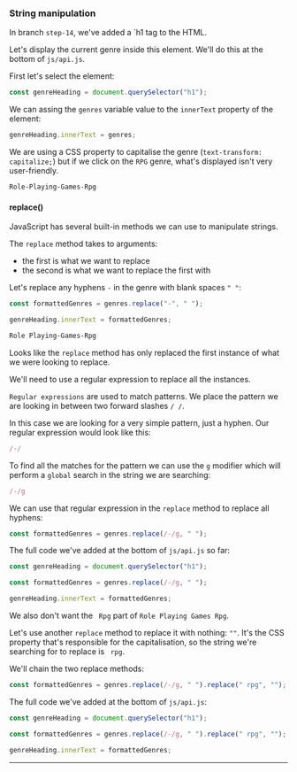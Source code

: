 
### String manipulation

In branch `step-14`, we've added a `h1 tag to the HTML.

Let's display the current genre inside this element. We'll do this at the bottom of `js/api.js`.

First let's select the element:

```js
const genreHeading = document.querySelector("h1");
```

We can assing the `genres` variable value to the `innerText` property of the element:

```js
genreHeading.innerText = genres;
```

We are using a CSS property to capitalise the genre (`text-transform: capitalize;`) but if we click on the `RPG` genre, what's displayed isn't very user-friendly.

```html
Role-Playing-Games-Rpg
```

#### replace()

JavaScript has several built-in methods we can use to manipulate strings.

The `replace` method takes to arguments:

- the first is what we want to replace
- the second is what we want to replace the first with

Let's replace any hyphens `-` in the genre with blank spaces `" "`:

```js
const formattedGenres = genres.replace("-", " ");

genreHeading.innerText = formattedGenres;
```

```html
Role Playing-Games-Rpg
```

Looks like the `replace` method has only replaced the first instance of what we were looking to replace. 

We'll need to use a regular expression to replace all the instances.

`Regular expressions` are used to match patterns. We place the pattern we are looking in between two forward slashes `/ /`.

In this case we are looking for a very simple pattern, just a hyphen. Our regular expression would look like this:

```js
/-/
```

To find all the matches for the pattern we can use the `g` modifier which will perform a `global` search in the string we are searching:

```js
/-/g
```

We can use that regular expression in the `replace` method to replace all hyphens:

```js
const formattedGenres = genres.replace(/-/g, " ");
```

The full code we've added at the bottom of `js/api.js` so far:

```js
const genreHeading = document.querySelector("h1");

const formattedGenres = genres.replace(/-/g, " ");

genreHeading.innerText = formattedGenres;

```

We also don't want the ` Rpg` part of `Role Playing Games Rpg`.

Let's use another `replace` method to replace it with nothing: `""`. It's the CSS property that's responsible for the capitalisation, so the string we're searching for to replace is ` rpg`. 

We'll chain the two replace methods:

```js
const formattedGenres = genres.replace(/-/g, " ").replace(" rpg", "");
```

The full code we've added at the bottom of `js/api.js`:

```js
const genreHeading = document.querySelector("h1");

const formattedGenres = genres.replace(/-/g, " ").replace(" rpg", "");

genreHeading.innerText = formattedGenres;
```

--- 